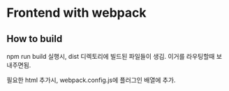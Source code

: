 # Frontend with webpack

## How to build
npm run build 실행시, dist 디렉토리에 빌드된 파일들이 생김. 이거를 라우팅할때 보내주면됨.
 
필요한 html 추가시, webpack.config.js에 플러그인 배열에 추가. 
